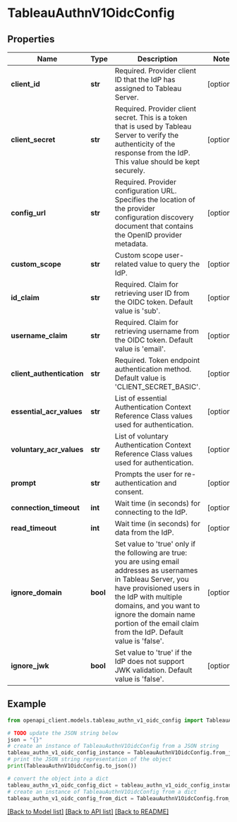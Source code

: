 # TableauAuthnV1OidcConfig


## Properties

Name | Type | Description | Notes
------------ | ------------- | ------------- | -------------
**client_id** | **str** | Required. Provider client ID that the IdP has assigned to Tableau Server. | [optional] 
**client_secret** | **str** | Required. Provider client secret. This is a token that is used by Tableau Server to verify the authenticity of the response from the IdP. This value should be kept securely. | [optional] 
**config_url** | **str** | Required. Provider configuration URL. Specifies the location of the provider configuration discovery document that contains the OpenID provider metadata. | [optional] 
**custom_scope** | **str** | Custom scope user-related value to query the IdP. | [optional] 
**id_claim** | **str** | Required. Claim for retrieving user ID from the OIDC token. Default value is &#39;sub&#39;. | [optional] 
**username_claim** | **str** | Required. Claim for retrieving username from the OIDC token. Default value is &#39;email&#39;. | [optional] 
**client_authentication** | **str** | Required. Token endpoint authentication method. Default value is &#39;CLIENT_SECRET_BASIC&#39;. | [optional] 
**essential_acr_values** | **str** | List of essential Authentication Context Reference Class values used for authentication. | [optional] 
**voluntary_acr_values** | **str** | List of voluntary Authentication Context Reference Class values used for authentication. | [optional] 
**prompt** | **str** | Prompts the user for re-authentication and consent. | [optional] 
**connection_timeout** | **int** | Wait time (in seconds) for connecting to the IdP. | [optional] 
**read_timeout** | **int** | Wait time (in seconds) for data from the IdP. | [optional] 
**ignore_domain** | **bool** | Set value to &#39;true&#39; only if the following are true: you are using email addresses as usernames in Tableau Server, you have provisioned users in the IdP with multiple domains, and you want to ignore the domain name portion of the email claim from the IdP. Default value is &#39;false&#39;. | [optional] 
**ignore_jwk** | **bool** | Set value to &#39;true&#39; if the IdP does not support JWK validation. Default value is &#39;false&#39;. | [optional] 

## Example

```python
from openapi_client.models.tableau_authn_v1_oidc_config import TableauAuthnV1OidcConfig

# TODO update the JSON string below
json = "{}"
# create an instance of TableauAuthnV1OidcConfig from a JSON string
tableau_authn_v1_oidc_config_instance = TableauAuthnV1OidcConfig.from_json(json)
# print the JSON string representation of the object
print(TableauAuthnV1OidcConfig.to_json())

# convert the object into a dict
tableau_authn_v1_oidc_config_dict = tableau_authn_v1_oidc_config_instance.to_dict()
# create an instance of TableauAuthnV1OidcConfig from a dict
tableau_authn_v1_oidc_config_from_dict = TableauAuthnV1OidcConfig.from_dict(tableau_authn_v1_oidc_config_dict)
```
[[Back to Model list]](../README.md#documentation-for-models) [[Back to API list]](../README.md#documentation-for-api-endpoints) [[Back to README]](../README.md)



